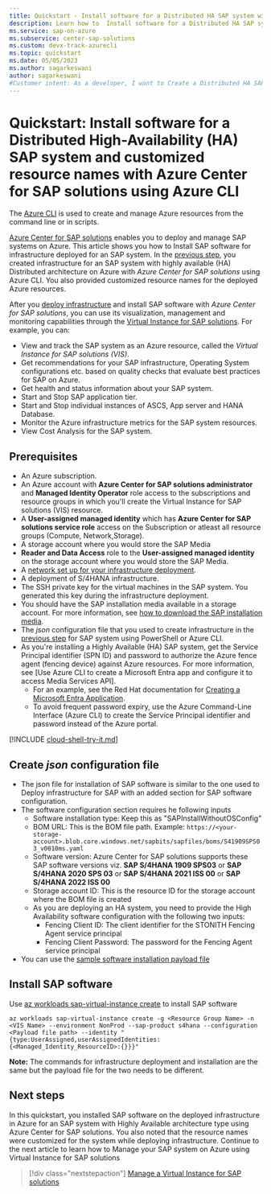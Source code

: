```yaml
---
title: Quickstart - Install software for a Distributed HA SAP system with Azure Center for SAP solutions with custom resource names using Azure CLI
description: Learn how to  Install software for a Distributed HA SAP system in Azure Center for SAP solutions through Azure CLI.
ms.service: sap-on-azure
ms.subservice: center-sap-solutions
ms.custom: devx-track-azurecli
ms.topic: quickstart
ms.date: 05/05/2023
ms.author: sagarkeswani
author: sagarkeswani
#Customer intent: As a developer, I want to Create a Distributed HA SAP system with custom resource names so that I can use the system with Azure Center for SAP solutions.
---
```

# Quickstart:  Install software for a Distributed High-Availability (HA) SAP system and customized resource names with Azure Center for SAP solutions using Azure CLI

The [Azure CLI](/cli/azure/) is used to create and manage Azure resources from the command line or in scripts.

[Azure Center for SAP solutions](overview.md) enables you to deploy and manage SAP systems on Azure. This article shows you how to Install SAP software for infrastructure deployed for an SAP system. In the [previous step](tutorial-create-high-availability-name-custom.md), you created infrastructure for an SAP system with highly available (HA) Distributed architecture on Azure with *Azure Center for SAP solutions* using Azure CLI. You also provided customized resource names for the deployed Azure resources. 

After you [deploy infrastructure](deploy-s4hana.md) and install SAP software with *Azure Center for SAP solutions*, you can use its visualization, management and monitoring capabilities through the [Virtual Instance for SAP solutions](manage-virtual-instance.md). For example, you can:

- View and track the SAP system as an Azure resource, called the *Virtual Instance for SAP solutions (VIS)*.
- Get recommendations for your SAP infrastructure, Operating System configurations etc. based on quality checks that evaluate best practices for SAP on Azure.
- Get health and status information about your SAP system.
- Start and Stop SAP application tier.
- Start and Stop individual instances of ASCS, App server and HANA Database.
- Monitor the Azure infrastructure metrics for the SAP system resources.
- View Cost Analysis for the SAP system.

## Prerequisites
- An Azure subscription.
- An Azure account with **Azure Center for SAP solutions administrator** and **Managed Identity Operator** role access to the subscriptions and resource groups in which you'll create the Virtual Instance for SAP solutions (VIS) resource.
- A **User-assigned managed identity** which has **Azure Center for SAP solutions service role** access on the Subscription or atleast all resource groups (Compute, Network,Storage). 
- A storage account where you would store the SAP Media
- **Reader and Data Access** role to the **User-assigned managed identity** on the storage account where you would store the SAP Media.
- A [network set up for your infrastructure deployment](prepare-network.md).
- A deployment of S/4HANA infrastructure.
- The SSH private key for the virtual machines in the SAP system. You generated this key during the infrastructure deployment.
- You should have the SAP installation media available in a storage account. For more information, see [how to download the SAP installation media](get-sap-installation-media.md).
- The *json* configuration file that you used to create infrastructure in the [previous step](tutorial-create-high-availability-name-custom.md) for SAP system using PowerShell or Azure CLI. 
- As you're installing a Highly Available (HA) SAP system, get the Service Principal identifier (SPN ID) and password to authorize the Azure fence agent (fencing device) against Azure resources. For more information, see [Use Azure CLI to create a Microsoft Entra app and configure it to access Media Services API]. 
    - For an example, see the Red Hat documentation for [Creating a Microsoft Entra Application](https://access.redhat.com/documentation/en-us/red_hat_enterprise_linux/7/html/deploying_red_hat_enterprise_linux_7_on_public_cloud_platforms/configuring-rhel-high-availability-on-azure_cloud-content#azure-create-an-azure-directory-application-in-ha_configuring-rhel-high-availability-on-azure).
    - To avoid frequent password expiry, use the Azure Command-Line Interface (Azure CLI) to create the Service Principal identifier and password instead of the Azure portal.

[!INCLUDE [cloud-shell-try-it.md](~/reusable-content/ce-skilling/azure/includes/cloud-shell-try-it.md)]

## Create *json* configuration file

- The json file for installation of SAP software is similar to the one used to Deploy infrastructure for SAP with an added section for SAP software configuration. 
- The software configuration section requires he following inputs
    - Software installation type: Keep this as "SAPInstallWithoutOSConfig"
    - BOM URL: This is the BOM file path. Example: `https://<your-storage-account>.blob.core.windows.net/sapbits/sapfiles/boms/S41909SPS03_v0010ms.yaml`
    - Software version: Azure Center for SAP solutions supports these SAP software versions viz. **SAP S/4HANA 1909 SPS03** or **SAP S/4HANA 2020 SPS 03** or **SAP S/4HANA 2021 ISS 00** or **SAP S/4HANA 2022 ISS 00**
    - Storage account ID: This is the resource ID for the storage account where the BOM file is created
    - As you are deploying an HA system, you need to provide the High Availability software configuration with the following two inputs:
        - Fencing Client ID: The client identifier for the STONITH Fencing Agent service principal
        - Fencing Client Password: The password for the Fencing Agent service principal
- You can use the [sample software installation payload file](https://github.com/Azure/Azure-Center-for-SAP-solutions-preview/blob/main/Payload_Samples/InstallPayload_withTransport_withHAAvSet_withCustomResourceName.json)

## Install SAP software 
Use [az workloads sap-virtual-instance create](/cli/azure/workloads/sap-virtual-instance?view=azure-cli-latest#az-workloads-sap-virtual-instance-create&preserve-view=true) to install SAP software

```azurecli-interactive
az workloads sap-virtual-instance create -g <Resource Group Name> -n <VIS Name> --environment NonProd --sap-product s4hana --configuration <Payload file path> --identity "{type:UserAssigned,userAssignedIdentities:{<Managed_Identity_ResourceID>:{}}}"
```

**Note:** The commands for infrastructure deployment and installation are the same but the payload file for the two needs to be different. 

## Next steps
In this quickstart, you installed SAP software on the deployed infrastructure in Azure for an SAP system with Highly Available architecture type using Azure Center for SAP solutions. You also noted that the resource names were customized for the system while deploying infrastructure. Continue to the next article to learn how to Manage your SAP system on Azure using Virtual Instance for SAP solutions
> [!div class="nextstepaction"]
> [Manage a Virtual Instance for SAP solutions](manage-virtual-instance.md)
